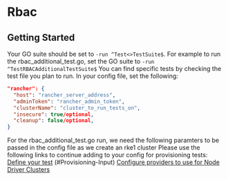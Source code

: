 # Rbac

## Getting Started
Your GO suite should be set to `-run ^Test<>TestSuite$`. For example to run the rbac_additional_test.go, set the GO suite to `-run ^TestRBACAdditionalTestSuite$` You can find specific tests by checking the test file you plan to run.
In your config file, set the following:
```json
"rancher": { 
  "host": "rancher_server_address",
  "adminToken": "rancher_admin_token",
  "clusterName": "cluster_to_run_tests_on",
  "insecure": true/optional,
  "cleanup": false/optional,
}
```

For the rbac_additional_test.go run, we need the following paramters to be passed in the config file as we create an rke1 cluster
Please use the following links to continue adding to your config for provisioning tests:
 [Define your test](../provisioning/rke1/README.md#provisioning-input)
(#Provisioning-Input)
 [Configure providers to use for Node Driver Clusters](../provisioning/rke1/README.md#NodeTemplateConfigs)